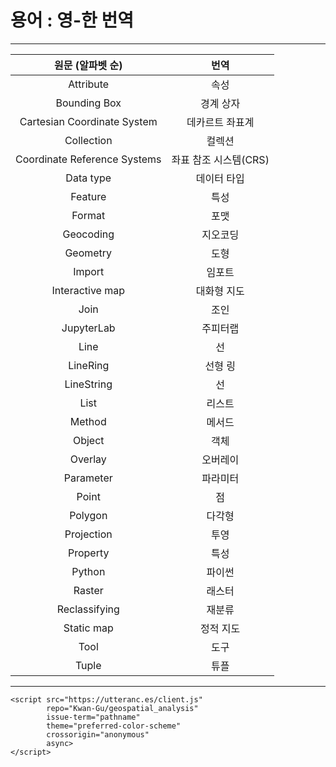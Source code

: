 # 용어 : 영-한 번역  

---

|          원문 (알파벳 순)          |       번역       |
|:----------------------------:|:--------------:|
|          Attribute           |       속성       |
|         Bounding Box         |     경계 상자      |
| Cartesian Coordinate System  |    데카르트 좌표계    |
|          Collection          |      컬렉션       |
| Coordinate Reference Systems | 좌표 참조 시스템(CRS) |
|          Data type           |     데이터 타입     |
|           Feature            |       특성       |
|            Format            |       포맷       |
|          Geocoding           |      지오코딩      |
|           Geometry           |       도형       |
|            Import            |      임포트       |
| Interactive map |     대화형 지도     |
|             Join             |       조인       |
|          JupyterLab          |      주피터랩      |
|             Line             |       선        |
|           LineRing           |      선형 링      |
|          LineString          |       선        |
|             List             |      리스트       |
|            Method            |      메서드       |
|            Object            |       객체       |
|           Overlay            |      오버레이      |
|          Parameter           |      파라미터      |
|            Point             |       점        |
|           Polygon            |      다각형       |
|          Projection          |       투영       |
|           Property           |       특성       |
|            Python            |      파이썬       |
| Raster |      래스터       |
|        Reclassifying         |      재분류       |
|          Static map          |     정적 지도      |
|             Tool             |       도구       |
|            Tuple             |       튜플       |

---

```{raw} html
<script src="https://utteranc.es/client.js"
        repo="Kwan-Gu/geospatial_analysis"
        issue-term="pathname"
        theme="preferred-color-scheme"
        crossorigin="anonymous"
        async>
</script>
```
